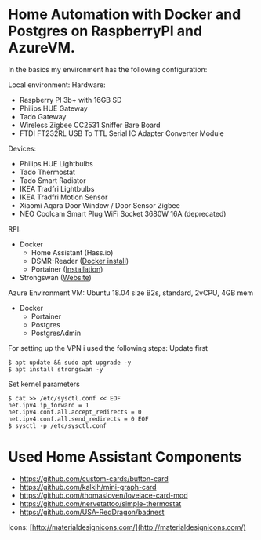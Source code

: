 # Home Automation with Docker and Postgres on RaspberryPI and AzureVM.
In the basics my environment has the following configuration:

Local environment:
Hardware:
- Raspberry PI 3b+ with 16GB SD
- Philips HUE Gateway
- Tado Gateway
- Wireless Zigbee CC2531 Sniffer Bare Board
- FTDI FT232RL USB To TTL Serial IC Adapter Converter Module 

Devices: 
- Philips HUE Lightbulbs
- Tado Thermostat
- Tado Smart Radiator
- IKEA Tradfri Lightbulbs
- IKEA Tradfri Motion Sensor
- Xiaomi Aqara Door Window / Door Sensor Zigbee 
- NEO Coolcam Smart Plug WiFi Socket 3680W 16A (deprecated)

RPI:
- Docker
  - Home Assistant (Hass.io)
  - DSMR-Reader ([Docker install](https://github.com/xirixiz/dsmr-reader-docker))
  - Portainer ([Installation](https://www.portainer.io/installation/))
- Strongswan ([Website](https://strongswan.org/))

Azure Environment
VM: Ubuntu 18.04 size B2s, standard, 2vCPU, 4GB mem
- Docker
  - Portainer
  - Postgres
  - PostgresAdmin

For setting up the VPN i used the following steps:
Update first
```
$ apt update && sudo apt upgrade -y 
$ apt install strongswan -y
```
Set kernel parameters
```
$ cat >> /etc/sysctl.conf << EOF 
net.ipv4.ip_forward = 1 
net.ipv4.conf.all.accept_redirects = 0 
net.ipv4.conf.all.send_redirects = 0 EOF 
$ sysctl -p /etc/sysctl.conf
```
# Used Home Assistant Components
- https://github.com/custom-cards/button-card
- https://github.com/kalkih/mini-graph-card
- https://github.com/thomasloven/lovelace-card-mod
- https://github.com/nervetattoo/simple-thermostat
- https://github.com/USA-RedDragon/badnest

Icons: [http://materialdesignicons.com/](http://materialdesignicons.com/)

